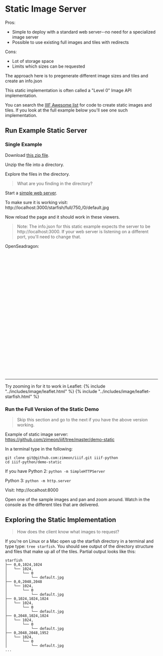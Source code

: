 # Static Image Server

Pros:
- Simple to deploy with a standard web server--no need for a specialized image server
- Possible to use existing full images and tiles with redirects

Cons:
- Lot of storage space
- Limits which sizes can be requested

The approach here is to pregenerate different image sizes and tiles and create an info.json

This static implementation is often called a "Level 0" Image API implementation.

You can search the [IIIF Awesome list](https://github.com/IIIF/awesome-iiif) for code to create static images and tiles. If you look at the full example below you'll see one such implementation.

## Run Example Static Server

### Single Example

Download <a href="../assets/starfish.zip" target="_blank">this zip file</a>.

Unzip the file into a directory.

Explore the files in the directory.

> What are you finding in the directory?

Start a [simple web server](../preparation/web-server.md).

To make sure it is working visit: http://localhost:3000/starfish/full/750,/0/default.jpg

Now reload the page and it should work in these viewers.

> Note: The info.json for this static example expects the server to be http://localhost:3000. If your web server is listening on a different port, you'll need to change that.

OpenSeadragon:
<!-- #todo:0 move OSD to separate include files -->
<script src="https://cdnjs.cloudflare.com/ajax/libs/openseadragon/2.3.0/openseadragon.min.js"></script>
<div id="osd" style="width:100%;height:400px;"></div>
<script>
OpenSeadragon({
        id: "osd",
        prefixUrl: "https://cdnjs.cloudflare.com/ajax/libs/openseadragon/2.3.0/images/",
        tileSources: "http://localhost:3000/starfish/info.json"
    });
</script>

---

Try zooming in for it to work in Leaflet:
{% include "../includes/image/leaflet.html" %}
{% include "../includes/image/leaflet-starfish.html" %}

<!-- #todo:0 Do I need more instructions here for starting the web server? -->

### Run the Full Version of the Static Demo

> Skip this section and go to the next if you have the above version working.

Example of static image server:
https://github.com/zimeon/iiif/tree/master/demo-static

In a terminal type in the following:

```
git clone git@github.com:zimeon/iiif.git iiif-python
cd iiif-python/demo-static
```

If you have Python 2:
`python -m SimpleHTTPServer`

Python 3:
`python -m http.server`

Visit: http://localhost:8000

Open one of the sample images and pan and zoom around. Watch in the console as the different tiles that are delivered.

## Exploring the Static Implementation

> How does the client know what images to request?

If you're on Linux or a Mac open up the starfish directory in a terminal and type type: `tree starfish`. You should see output of the directory structure and files that make up all of the tiles. Partial output looks like this:

```
starfish
├── 0,0,1024,1024
│   └── 1024,
│       └── 0
│           └── default.jpg
├── 0,0,2048,2048
│   └── 1024,
│       └── 0
│           └── default.jpg
├── 0,1024,1024,1024
│   └── 1024,
│       └── 0
│           └── default.jpg
├── 0,2048,1024,1024
│   └── 1024,
│       └── 0
│           └── default.jpg
├── 0,2048,2048,1952
│   └── 1024,
│       └── 0
│           └── default.jpg
...
```
